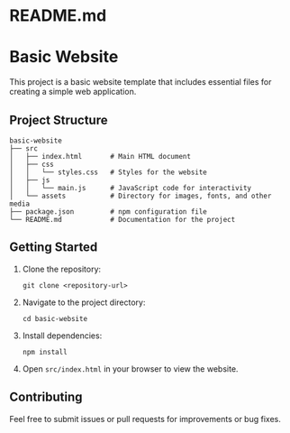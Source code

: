 # README.md

# Basic Website

This project is a basic website template that includes essential files for creating a simple web application.

## Project Structure

```
basic-website
├── src
│   ├── index.html       # Main HTML document
│   ├── css
│   │   └── styles.css   # Styles for the website
│   ├── js
│   │   └── main.js      # JavaScript code for interactivity
│   └── assets           # Directory for images, fonts, and other media
├── package.json         # npm configuration file
└── README.md            # Documentation for the project
```

## Getting Started

1. Clone the repository:
   ```
   git clone <repository-url>
   ```

2. Navigate to the project directory:
   ```
   cd basic-website
   ```

3. Install dependencies:
   ```
   npm install
   ```

4. Open `src/index.html` in your browser to view the website.

## Contributing

Feel free to submit issues or pull requests for improvements or bug fixes.